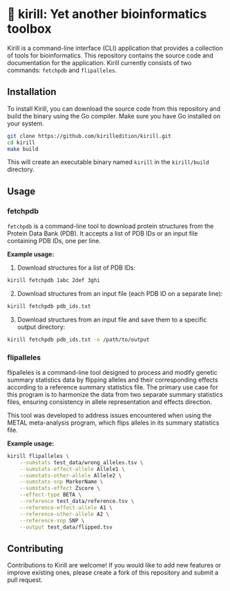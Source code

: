 # 🦍 kirill: Yet another bioinformatics toolbox 

Kirill is a command-line interface (CLI) application that provides a collection of tools for bioinformatics. This repository contains the source code and documentation for the application. Kirill currently consists of two commands: `fetchpdb` and `flipalleles`.

## Installation

To install Kirill, you can download the source code from this repository and build the binary using the Go compiler. Make sure you have Go installed on your system.

```sh
git clone https://github.com/kirilledition/kirill.git
cd kirill
make build
```

This will create an executable binary named `kirill` in the `kirill/build` directory.

## Usage

### fetchpdb

`fetchpdb` is a command-line tool to download protein structures from the Protein Data Bank (PDB). It accepts a list of PDB IDs or an input file containing PDB IDs, one per line.

**Example usage:**

1. Download structures for a list of PDB IDs:

```sh
kirill fetchpdb 1abc 2def 3ghi
```

2. Download structures from an input file (each PDB ID on a separate line):

```sh
kirill fetchpdb pdb_ids.txt
```

3. Download structures from an input file and save them to a specific output directory:

```sh
kirill fetchpdb pdb_ids.txt -o /path/to/output
```

### flipalleles

flipalleles is a command-line tool designed to process and modify genetic summary statistics data by flipping alleles and their corresponding effects according to a reference summary statistics file. The primary use case for this program is to harmonize the data from two separate summary statistics files, ensuring consistency in allele representation and effects direction. 

This tool was developed to address issues encountered when using the METAL meta-analysis program, which flips alleles in its summary statistics file.

**Example usage:**

```sh
kirill flipalleles \
	--sumstats test_data/wrong_alleles.tsv \
	--sumstats-effect-allele Allele1 \
	--sumstats-other-allele Allele2 \
	--sumstats-snp MarkerName \
	--sumstats-effect Zscore \
	--effect-type BETA \
	--reference test_data/reference.tsv \
	--reference-effect-allele A1 \
	--reference-other-allele A2 \
	--reference-snp SNP \
	--output test_data/flipped.tsv
```

## Contributing

Contributions to Kirill are welcome! If you would like to add new features or improve existing ones, please create a fork of this repository and submit a pull request.
